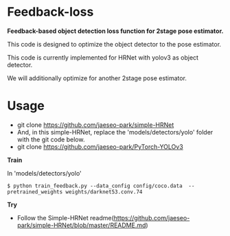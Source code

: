 # Feedback-loss
**Feedback-based object detection loss function for 2stage pose estimator.**


This code is designed to optimize the object detector to the pose estimator.

This code is currently implemented for HRNet with yolov3 as object detector.

We will additionally optimize for another 2stage pose estimator.





# Usage

- git clone https://github.com/jaeseo-park/simple-HRNet
- And, in this simple-HRNet, replace the 'models/detectors/yolo' folder with the git code below.
- git clone https://github.com/jaeseo-park/PyTorch-YOLOv3


**Train**


In 'models/detectors/yolo'

```
$ python train_feedback.py --data_config config/coco.data  --pretrained_weights weights/darknet53.conv.74
```


**Try**

- Follow the Simple-HRNet readme(https://github.com/jaeseo-park/simple-HRNet/blob/master/README.md)
